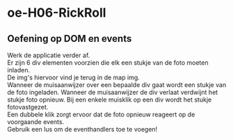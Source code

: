 # oe-H06-RickRoll
<h2>Oefening op DOM en events</h2>
Werk de applicatie verder af.<br> Er zijn 6 div elementen voorzien die elk
een stukje van de foto moeten inladen.<br> De img's hiervoor vind je terug in de map img.<br>
Wanneer de muisaanwijzer over een bepaalde div gaat wordt een stukje van de foto ingeladen. Wanneer de muisaanwijzer de div verlaat 
verdwijnt het stukje foto opnieuw. Bij een enkele muisklik op een div wordt het stukje fotovastgezet.<br>
Een dubbele klik zorgt ervoor dat de foto opnieuw reageert op de voorgaande events.<br>
Gebruik een lus om de eventhandlers toe te voegen!


